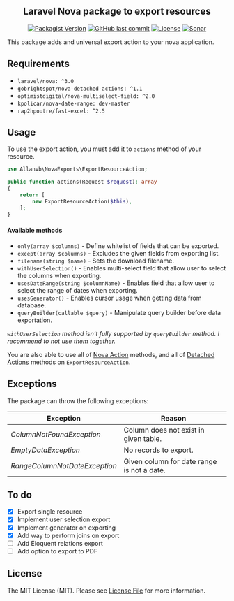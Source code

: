 <h2 align="center">
    Laravel Nova package to export resources
</h2>

<p align="center">
    <a href="https://packagist.org/packages/allanvb/nova-exports"><img src="https://img.shields.io/packagist/v/allanvb/nova-exports?color=orange&style=flat-square" alt="Packagist Version"></a>
    <a href="https://packagist.org/packages/allanvb/nova-exports"><img src="https://img.shields.io/github/last-commit/allanvb/nova-exports?color=blue&style=flat-square" alt="GitHub last commit"></a>
    <a href="https://packagist.org/packages/allanvb/nova-exports"><img src="https://img.shields.io/packagist/l/allanvb/nova-exports?color=brightgreen&style=flat-square" alt="License"></a>
    <a href="https://sonarcloud.io/dashboard/index/allanvb_nova-exports"><img src="https://sonarcloud.io/api/project_badges/measure?project=allanvb_nova-exports&metric=bugs" alt="Sonar"/></a>
</p>

This package adds and universal export action to your nova application.

## Requirements

- `laravel/nova: ^3.0`
- `gobrightspot/nova-detached-actions: ^1.1`
- `optimistdigital/nova-multiselect-field: ^2.0`
- `kpolicar/nova-date-range: dev-master`
- `rap2hpoutre/fast-excel: ^2.5`


## Usage

To use the export action, you must add it to `actions` method of your resource. 

```php
use Allanvb\NovaExports\ExportResourceAction;

public function actions(Request $request): array
{
    return [
        new ExportResourceAction($this),
    ];
}
```

#### Available methods

- `only(array $columns)` - Define whitelist of fields that can be exported.                                                                                            
- `except(array $columns)` - Excludes the given fields from exporting list. 
- `filename(string $name)` - Sets the download filename. 
- `withUserSelection()` - Enables multi-select field that allow user to select the columns when exporting.
- `usesDateRange(string $columnName)` - Enables field that allow user to select the range of dates when exporting.
- `usesGenerator()` - Enables cursor usage when getting data from database. 
- `queryBuilder(callable $query)` - Manipulate query builder before data exportation. 

*`withUserSelection` method isn't fully supported by `queryBuilder` method. I recommend to not use them together.*

You are also able to use all of [Nova Action](https://nova.laravel.com/docs/3.0/actions/defining-actions.html) methods, and all of [Detached Actions](https://github.com/gobrightspot/nova-detached-actions#display-on-different-screens) methods on `ExportResourceAction`.

## Exceptions

The package can throw the following exceptions:

| Exception                       | Reason                                     |
| ------------------------------- | ------------------------------------------ |
| *ColumnNotFoundException*       | Column does not exist in given table.      |
| *EmptyDataException*            | No records to export.                      |
| *RangeColumnNotDateException*   | Given column for date range is not a date. |

## To do

- [x] Export single resource
- [x] Implement user selection export
- [x] Implement generator on exporting
- [x] Add way to perform joins on export
- [ ] Add Eloquent relations export
- [ ] Add option to export to PDF

## License

The MIT License (MIT). Please see [License File](LICENCE) for more information.

